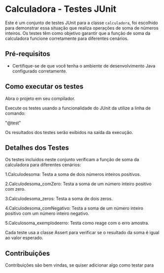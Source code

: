 # Calculadora - Testes JUnit

Este é um conjunto de testes JUnit para a classe `calculadora`, foi escolhido para demonstrar essa situação que realiza operações de soma de números inteiros. Os testes têm como objetivo garantir que a função de soma da calculadora funcione corretamente para diferentes cenários.

## Pré-requisitos

- Certifique-se de que você tenha o ambiente de desenvolvimento Java configurado corretamente.

## Como executar os testes


Abra o projeto em seu compilador.

Execute os testes usando a funcionalidade do JUnit da utilize a linha de comando:

"@test"
   
Os resultados dos testes serão exibidos na saída da execução.

## Detalhes dos Testes
Os testes incluídos neste conjunto verificam a função de soma da calculadora para diferentes cenários:

1.Calculodesoma: Testa a soma de dois números inteiros positivos.



2.Calculodesoma_comZero: Testa a soma de um número inteiro positivo com zero.


		

3.Calculodesoma_zeros: Testa a soma de dois zeros.


		
		

4.Calculodesoma_comNegativo: Testa a soma de um número inteiro positivo com um número inteiro negativo.



5.Calculosoma_exemplodeerro: Testa como reage com o erro amostra.



Cada teste usa a classe Assert para verificar se o resultado da soma é igual ao valor esperado.

## Contribuições
Contribuições são bem vindas, se quiser adicionar algo como testar para 

